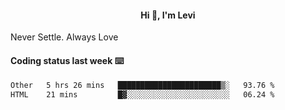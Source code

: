 <h4 style="text-align: center;">Hi 👋, I'm Levi</h4>  Never Settle. Always Love
<!---<img align="right" alt="Coding" width="300" src="https://i.pinimg.com/originals/81/17/8b/81178b47a8598f0c81c4799f2cdd4057.gif"></p> --->

#### Coding status last week ⌨️

<!--START_SECTION:waka-->

```txt
Other   5 hrs 26 mins   ███████████████████████▒░   93.76 %
HTML    21 mins         █▓░░░░░░░░░░░░░░░░░░░░░░░   06.24 %
```

<!--END_SECTION:waka-->
